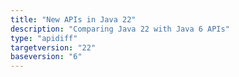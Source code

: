 ```yaml
---
title: "New APIs in Java 22"
description: "Comparing Java 22 with Java 6 APIs"
type: "apidiff"
targetversion: "22"
baseversion: "6"
---
```

